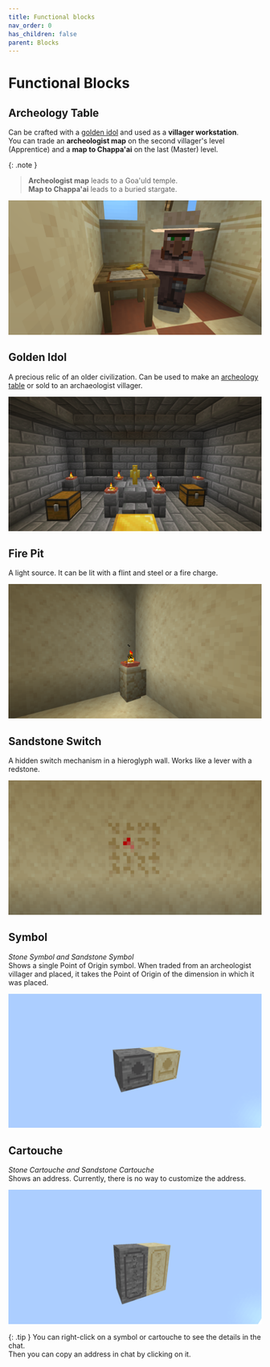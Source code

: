 ```yaml
---
title: Functional blocks
nav_order: 0
has_children: false
parent: Blocks
---
```

# Functional Blocks

## Archeology Table
Can be crafted with a [golden idol](#golden-idol) and used as a __villager workstation__.  
You can trade an __archeologist map__ on the second villager's level (Apprentice)
and a __map to Chappa'ai__ on the last (Master) level.

{: .note }
> __Archeologist map__ leads to a Goa'uld temple.  
> __Map to Chappa'ai__ leads to a buried stargate.   

![Golden idol](/assets/img/blocks/functional/archeology_table_villager.png)

## Golden Idol
A precious relic of an older civilization.
Can be used to make an [archeology table](#archeology-table) or sold to an archaeologist villager.

![Golden idol](/assets/img/blocks/functional/golden_idol.png)

## Fire Pit
A light source.
It can be lit with a flint and steel or a fire charge.


![Fire pit](/assets/img/blocks/functional/fire_pit.png)

## Sandstone Switch
A hidden switch mechanism in a hieroglyph wall.
Works like a lever with a redstone.

![Sandstone switch](/assets/img/blocks/functional/sandstone_switch.png)

## Symbol
_Stone Symbol and Sandstone Symbol_  
Shows a single Point of Origin symbol.
When traded from an archeologist villager and placed, it takes the Point of Origin of the dimension in which it was placed.

![Stone and sandstone symbol block](/assets/img/blocks/functional/symbol.png)

## Cartouche
_Stone Cartouche and Sandstone Cartouche_  
Shows an address. Currently, there is no way to customize the address.

![Cartouche](/assets/img/blocks/functional/cartouche.png)

{: .tip }
You can right-click on a symbol or cartouche to see the details in the chat.  
Then you can copy an address in chat by clicking on it.
